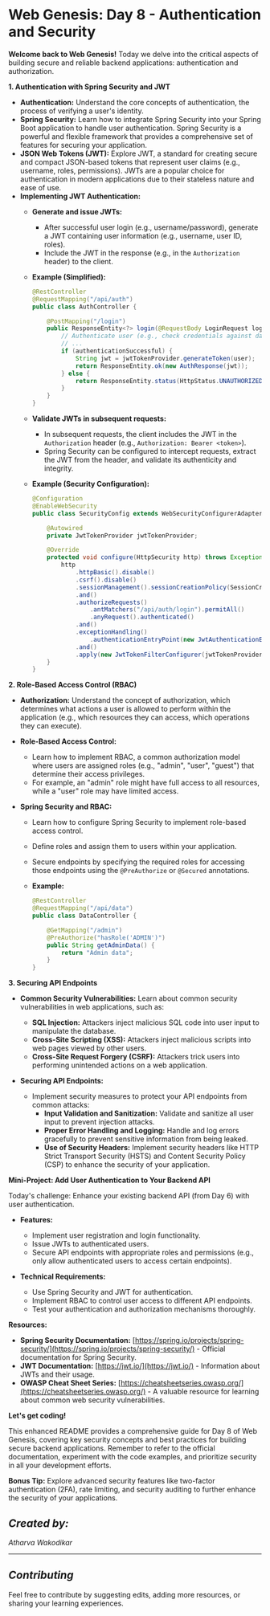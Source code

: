 # Web Genesis: Day 8 - Authentication and Security

**Welcome back to Web Genesis!** Today we delve into the critical aspects of building secure and reliable backend applications: authentication and authorization.

**1. Authentication with Spring Security and JWT**

* **Authentication:** Understand the core concepts of authentication, the process of verifying a user's identity. 
* **Spring Security:** Learn how to integrate Spring Security into your Spring Boot application to handle user authentication. Spring Security is a powerful and flexible framework that provides a comprehensive set of features for securing your application.
* **JSON Web Tokens (JWT):** Explore JWT, a standard for creating secure and compact JSON-based tokens that represent user claims (e.g., username, roles, permissions). JWTs are a popular choice for authentication in modern applications due to their stateless nature and ease of use.
* **Implementing JWT Authentication:** 
    * **Generate and issue JWTs:**
        * After successful user login (e.g., username/password), generate a JWT containing user information (e.g., username, user ID, roles).
        * Include the JWT in the response (e.g., in the `Authorization` header) to the client.

    * **Example (Simplified):**

      ```java
      @RestController
      @RequestMapping("/api/auth")
      public class AuthController {

          @PostMapping("/login")
          public ResponseEntity<?> login(@RequestBody LoginRequest loginRequest) {
              // Authenticate user (e.g., check credentials against database) 
              // ...
              if (authenticationSuccessful) {
                  String jwt = jwtTokenProvider.generateToken(user); 
                  return ResponseEntity.ok(new AuthResponse(jwt)); 
              } else {
                  return ResponseEntity.status(HttpStatus.UNAUTHORIZED).body("Invalid credentials");
              }
          }
      }
      ```

    * **Validate JWTs in subsequent requests:** 
        * In subsequent requests, the client includes the JWT in the `Authorization` header (e.g., `Authorization: Bearer <token>`).
        * Spring Security can be configured to intercept requests, extract the JWT from the header, and validate its authenticity and integrity.

    * **Example (Security Configuration):**

      ```java
      @Configuration
      @EnableWebSecurity
      public class SecurityConfig extends WebSecurityConfigurerAdapter {

          @Autowired
          private JwtTokenProvider jwtTokenProvider; 

          @Override
          protected void configure(HttpSecurity http) throws Exception {
              http
                  .httpBasic().disable() 
                  .csrf().disable() 
                  .sessionManagement().sessionCreationPolicy(SessionCreationPolicy.STATELESS) 
                  .and()
                  .authorizeRequests()
                      .antMatchers("/api/auth/login").permitAll() 
                      .anyRequest().authenticated() 
                  .and()
                  .exceptionHandling()
                      .authenticationEntryPoint(new JwtAuthenticationEntryPoint()) 
                  .and()
                  .apply(new JwtTokenFilterConfigurer(jwtTokenProvider)); 
          }
      }
      ```

**2. Role-Based Access Control (RBAC)**

* **Authorization:** Understand the concept of authorization, which determines what actions a user is allowed to perform within the application (e.g., which resources they can access, which operations they can execute).
* **Role-Based Access Control:** 
    * Learn how to implement RBAC, a common authorization model where users are assigned roles (e.g., "admin", "user", "guest") that determine their access privileges.
    * For example, an "admin" role might have full access to all resources, while a "user" role may have limited access.

* **Spring Security and RBAC:** 
    * Learn how to configure Spring Security to implement role-based access control.
    * Define roles and assign them to users within your application.
    * Secure endpoints by specifying the required roles for accessing those endpoints using the `@PreAuthorize` or `@Secured` annotations.

    * **Example:**

      ```java
      @RestController
      @RequestMapping("/api/data")
      public class DataController {

          @GetMapping("/admin")
          @PreAuthorize("hasRole('ADMIN')") 
          public String getAdminData() {
              return "Admin data";
          }
      }
      ```

**3. Securing API Endpoints**

* **Common Security Vulnerabilities:** Learn about common security vulnerabilities in web applications, such as:
    * **SQL Injection:** Attackers inject malicious SQL code into user input to manipulate the database.
    * **Cross-Site Scripting (XSS):** Attackers inject malicious scripts into web pages viewed by other users.
    * **Cross-Site Request Forgery (CSRF):** Attackers trick users into performing unintended actions on a web application.

* **Securing API Endpoints:** 
    * Implement security measures to protect your API endpoints from common attacks:
        * **Input Validation and Sanitization:** Validate and sanitize all user input to prevent injection attacks.
        * **Proper Error Handling and Logging:** Handle and log errors gracefully to prevent sensitive information from being leaked.
        * **Use of Security Headers:** Implement security headers like HTTP Strict Transport Security (HSTS) and Content Security Policy (CSP) to enhance the security of your application.

**Mini-Project: Add User Authentication to Your Backend API**

Today's challenge: Enhance your existing backend API (from Day 6) with user authentication.

* **Features:**
    * Implement user registration and login functionality.
    * Issue JWTs to authenticated users.
    * Secure API endpoints with appropriate roles and permissions (e.g., only allow authenticated users to access certain endpoints).

* **Technical Requirements:**
    * Use Spring Security and JWT for authentication.
    * Implement RBAC to control user access to different API endpoints.
    * Test your authentication and authorization mechanisms thoroughly.

**Resources:**

* **Spring Security Documentation:** [https://spring.io/projects/spring-security/](https://spring.io/projects/spring-security/) - Official documentation for Spring Security.
* **JWT Documentation:** [https://jwt.io/](https://jwt.io/) - Information about JWTs and their usage.
* **OWASP Cheat Sheet Series:** [https://cheatsheetseries.owasp.org/](https://cheatsheetseries.owasp.org/) - A valuable resource for learning about common web security vulnerabilities.

**Let's get coding!**

This enhanced README provides a comprehensive guide for Day 8 of Web Genesis, covering key security concepts and best practices for building secure backend applications. Remember to refer to the official documentation, experiment with the code examples, and prioritize security in all your development efforts.

**Bonus Tip:** Explore advanced security features like two-factor authentication (2FA), rate limiting, and security auditing to further enhance the security of your applications.


## *Created by:*

*Atharva Wakodikar*

---

## *Contributing*

Feel free to contribute by suggesting edits, adding more resources, or sharing your learning experiences.